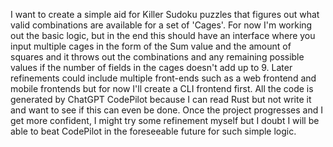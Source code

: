 I want to create a simple aid for Killer Sudoku puzzles that figures out what valid combinations are available for a set of 'Cages'. For now I'm working out the basic logic, but in the end this should have an interface where you input multiple cages in the form of the Sum value and the amount of squares and it throws out the combinations and any remaining possible values if the number of fields in the cages doesn't add up to 9. Later refinements could include multiple front-ends such as a web frontend and mobile frontends but for now I'll create a CLI frontend first. All the code is generated by ChatGPT CodePilot because I can read Rust but not write it and want to see if this can even be done. Once the project progresses and I get more confident, I might try some refinement myself but I doubt I will be able to beat CodePilot in the foreseeable future for such simple logic.
